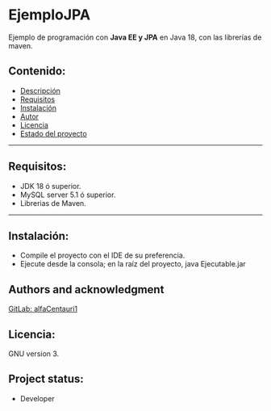 # EjemploJPA

Ejemplo de programación con **Java EE y JPA** en Java 18, con las librerías de maven.

## Contenido:
- [Descripción](https://github.com/alfaCentauri/JavaEE-JPA#ejemplojpa)
- [Requisitos](https://github.com/alfaCentauri/JavaEE-JPA#requisitos)
- [Instalación](https://github.com/alfaCentauri/JavaEE-JPA#instalaci%C3%B3n)
- [Autor](https://github.com/alfaCentauri/JavaEE-JPA#authors-and-acknowledgment)
- [Licencia](https://github.com/alfaCentauri/JavaEE-JPA#license)
- [Estado del proyecto](https://github.com/alfaCentauri/JavaEE-JPA#project-status)

***

## Requisitos:

* JDK 18 ó superior.
* MySQL server 5.1 ó superior.
* Librerias de Maven.

***

## Instalación:
* Compile el proyecto con el IDE de su preferencia.
* Ejecute desde la consola; en la raíz del proyecto, java Ejecutable.jar

## Authors and acknowledgment
[GitLab: alfaCentauri1](https://gitlab.com/alfaCentauri1)

## Licencia:
GNU version 3.

## Project status:
* Developer
